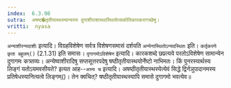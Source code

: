 ```yaml
---
index:  6.3.98
sutra:  अषष्ठ�तृतीयास्थस्यान्यस्य दुगाशीराशास्थास्थितोत्सकोतिकारकरागच्छेषु।
vritti:  nyasa
---
```


`अन्याशीरन्यदाशीः` इत्यादि। विग्रहविशेषेण सर्वत्र विशेषणसमासं दर्शयति `अन्येनास्थितोऽन्यदस्थितः` इति। `कर्तृकरणे कृता बहुलम्()` (2.1.31) इति समासः। 
`दृगागमोऽविशेषेण` इत्यादि। कारकशब्दे छप्रत्यये परतोऽविशेषेण सामान्येन दुगागमः कत्र्तव्यः। अन्येष्वाशीरादिषु सप्तसूत्तरपदेषु षष्ठीतृतीयास्थयोर्नेष्टो नाभिमतः। 
किं पुनरस्यार्थस्य लिङ्गं यतोऽयमवसीयते? इत्यत आह--`अस्य च` इत्यादि। अषष्ठीतृतीयास्थस्येत्येवं सिद्धे द्विर्नञुपादानमस्य प्रतिषेधस्यानित्यत्वे लिङ्गम्()। तेन क्वचित्? षष्ठीतृतीयास्थस्यापि समासे दुगागमो भवत्येव॥
